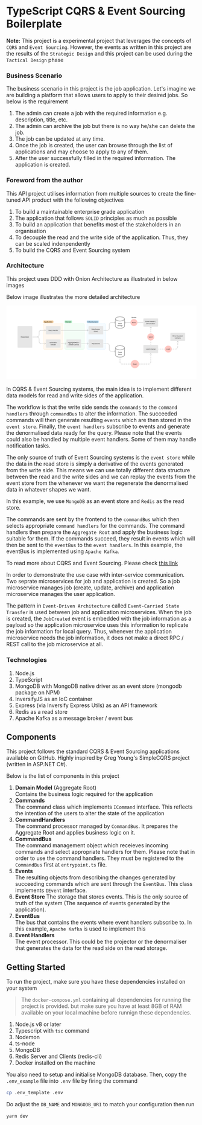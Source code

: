 # TypeScript CQRS & Event Sourcing Boilerplate

**Note:** This project is a experimental project that leverages the concepts of `CQRS` and `Event Sourcing`. However, the events as written in this project are the results of the `Strategic Design` and this project can be used during the `Tactical Design` phase

### Business Scenario
The business scenario in this project is the job application. Let's imagine we are building a platform that allows users to apply to their desired jobs. So below is the requirement

1. The admin can create a job with the required information e.g. description, title, etc.
2. The admin can archive the job but there is no way he/she can delete the job.
3. The job can be updated at any time.
4. Once the job is created, the user can browse through the list of applications and may choose to apply to any of them.
5. After the user successfully filled in the required information. The application is created.

### Foreword from the author

This API project utilises information from multiple sources to create the fine-tuned API product with the following objectives

1. To build a maintainable enterprise grade application
2. The application that follows `SOLID` principles as much as possible
3. To build an application that benefits most of the stakeholders in an organisation
4. To decouple the read and the write side of the application. Thus, they can be scaled indenpendently
5. To build the CQRS and Event Sourcing system

### Architecture

This project uses DDD with Onion Architecture as illustrated in below images

Below image illustrates the more detailed architecture

![](assets/architecture.png)

In CQRS & Event Sourcing systems, the main idea is to implement different data models for read and write sides of the application.

The workflow is that the write side sends the `commands` to the `command handlers` through `commandBus` to alter the information. The succeeded commands will then generate resulting `events` which are then stored in the `event store`. Finally, the `event handlers` subscribe to events and generate the denormalised data ready for the query. Please note that the events could also be handled by multiple event handlers. Some of them may handle notification tasks.

The only source of truth of Event Sourcing systems is the `event store` while the data in the read store is simply a derivative of the events generated from the write side. This means we can use totally different data structure between the read and the write sides and we can replay the events from the event store from the whenever we want the regenerate the denormalised data in whatever shapes we want.

In this example, we use `MongoDB` as an event store and `Redis` as the read store.

The commands are sent by the frontend to the `commandBus` which then selects appropriate `command handlers` for the commands. The command handlers then prepare the `Aggregate Root` and apply the business logic suitable for them. If the commands succeed, they result in events which will then be sent to the `eventBus` to the `event handlers`. In this example, the eventBus is implemented using `Apache Kafka`.

To read more about CQRS and Event Sourcing. Please check [this link](https://docs.microsoft.com/en-us/azure/architecture/patterns/cqrs)

In order to demonstrate the use case with inter-service communication. Two seprate microservices for job and application is created. So a job microservice manages job (create, update, archive) and application microservice manages the user application.

The pattern in `Event-Driven Architecture` called `Event-Carried State Transfer` is used between job and application microservices. When the job is created, the `JobCreated` event is embedded with the job information as a payload so the application microservice uses this information to replicate the job information for local query. Thus, whenever the application microservice needs the job information, it does not make a direct RPC / REST call to the job microservice at all.

### Technologies

1. Node.js
2. TypeScript
3. MongoDB with MongoDB native driver as an event store (mongodb package on NPM)
4. InversifyJS as an IoC container
5. Express (via Inversify Express Utils) as an API framework
6. Redis as a read store
7. Apache Kafka as a message broker / event bus

## Components

This project follows the standard CQRS & Event Sourcing applications available on GitHub. Highly inspired by Greg Young's SimpleCQRS project (written in ASP.NET C#).

Below is the list of components in this project

1. **Domain Model** (Aggregate Root)<br/>
   Contains the business logic required for the application
2. **Commands**<br/>
   The command class which implements `ICommand` interface. This reflects the intention of the users to alter the state of the application
3. **CommandHandlers**<br/>
   The command processor managed by `CommandBus`. It prepares the Aggregate Root and applies business logic on it.
4. **CommandBus**<br/>
   The command management object which receieves incoming commands and select appropriate handlers for them. Please note that in order to use the command handlers. They must be registered to the `CommandBus` first at `entrypoint.ts` file.
5. **Events**<br/>
   The resulting objects from describing the changes generated by succeeding commands which are sent through the `EventBus`. This class implements `IEvent` interface.
6. **Event Store**
   The storage that stores events. This is the only source of truth of the system (The sequence of events generated by the application).
7. **EventBus**<br/>
   The bus that contains the events where event handlers subscribe to. In this example, `Apache Kafka` is used to implement this
8. **Event Handlers**<br/>
   The event processor. This could be the projector or the denormaliser that generates the data for the read side on the read storage.

## Getting Started

To run the project, make sure you have these dependencies installed on your system

> The `docker-compose.yml` containing all dependencies for running the project is provided.
> but make sure you have at least 8GB of RAM available on your local machine before runnign
> these dependencies.

1. Node.js v8 or later
2. Typescript with `tsc` command
3. Nodemon
4. ts-node
5. MongoDB
6. Redis Server and Clients (redis-cli)
7. Docker installed on the machine

You also need to setup and initialise MongoDB database. Then, copy the `.env_example` file into `.env` file by firing the command

```bash
cp .env_template .env
```

Do adjust the `DB_NAME` and `MONGODB_URI` to match your configuration then run

```bash
yarn dev
```
